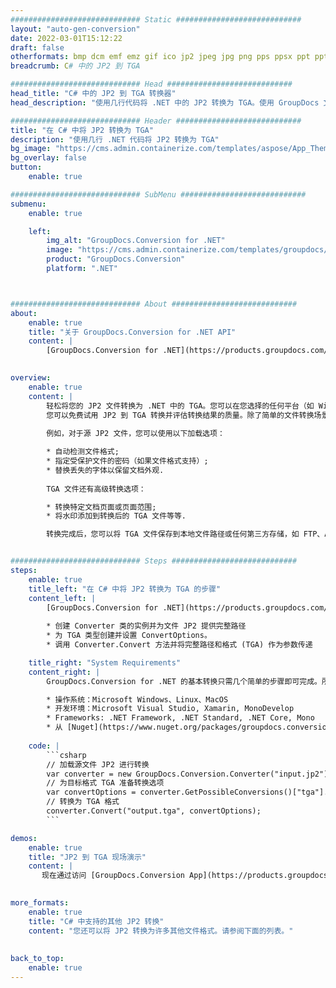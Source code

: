 ```yaml
---
############################# Static ############################
layout: "auto-gen-conversion"
date: 2022-03-01T15:12:22
draft: false
otherformats: bmp dcm emf emz gif ico jp2 jpeg jpg png pps ppsx ppt pptx psb psd svg svgz tga tif tiff webp wmf wmz
breadcrumb: C# 中的 JP2 到 TGA

############################# Head ############################
head_title: "C# 中的 JP2 到 TGA 转换器"
head_description: "使用几行代码将 .NET 中的 JP2 转换为 TGA。使用 GroupDocs 文档转换 API 转换 160 多种文件格式。"

############################# Header ############################
title: "在 C# 中将 JP2 转换为 TGA"
description: "使用几行 .NET 代码将 JP2 转换为 TGA"
bg_image: "https://cms.admin.containerize.com/templates/aspose/App_Themes/V3/images/bg/header1.png"
bg_overlay: false
button:
    enable: true

############################# SubMenu ############################
submenu:
    enable: true

    left:
        img_alt: "GroupDocs.Conversion for .NET"
        image: "https://cms.admin.containerize.com/templates/groupdocs/images/product-logos/90x90-noborder/groupdocs-conversion-net.png"
        product: "GroupDocs.Conversion"
        platform: ".NET"



############################# About ############################
about:
    enable: true
    title: "关于 GroupDocs.Conversion for .NET API"
    content: |
        [GroupDocs.Conversion for .NET](https://products.groupdocs.com/conversion/net/)可用于转换Microsoft Word、Excel、PowerPoint、PDF、Visio等格式。 GroupDocs.Conversion 是一个独立的 API，适用于需要高性能的后端和内部系统。它不依赖于任何软件，例如 Microsoft 或 Open Office。
    

overview:
    enable: true
    content: |
        轻松将您的 JP2 文件转换为 .NET 中的 TGA。您可以在您选择的任何平台（如 Windows、Linux、macOS）中仅使用几行 C# 代码行。
        您可以免费试用 JP2 到 TGA 转换并评估转换结果的质量。除了简单的文件转换场景，您还可以尝试更高级的选项来加载源 JP2 文件和保存输出 TGA 结果。 
        
        例如，对于源 JP2 文件，您可以使用以下加载选项：

        * 自动检测文件格式;
        * 指定受保护文件的密码（如果文件格式支持）;
        * 替换丢失的字体以保留文档外观.
        
        TGA 文件还有高级转换选项：

        * 转换特定文档页面或页面范围;
        * 将水印添加到转换后的 TGA 文件等等.

        转换完成后，您可以将 TGA 文件保存到本地文件路径或任何第三方存储，如 FTP、Amazon S3、Google Drive、Dropbox 等。请注意 - 将 JP2 转换为 TGA 无需安装任何额外的软件 - 如 MS Office、Open Office、Adobe Acrobat Reader 等。


############################# Steps ############################
steps:
    enable: true
    title_left: "在 C# 中将 JP2 转换为 TGA 的步骤"
    content_left: |
        [GroupDocs.Conversion for .NET](https://products.groupdocs.com/conversion/net/) 让开发人员只需几行代码即可轻松地将 JP2 文件转换为 TGA。
        
        * 创建 Converter 类的实例并为文件 JP2 提供完整路径
        * 为 TGA 类型创建并设置 ConvertOptions。
        * 调用 Converter.Convert 方法并将完整路径和格式 (TGA) 作为参数传递

    title_right: "System Requirements"
    content_right: |
        GroupDocs.Conversion for .NET 的基本转换只需几个简单的步骤即可完成。所有主要平台和操作系统都支持我们的 API。在执行以下代码之前，请确保您的系统上安装了以下先决条件。

        * 操作系统：Microsoft Windows、Linux、MacOS
        * 开发环境：Microsoft Visual Studio, Xamarin, MonoDevelop
        * Frameworks: .NET Framework, .NET Standard, .NET Core, Mono
        * 从 [Nuget](https://www.nuget.org/packages/groupdocs.conversion) 获取最新的 GroupDocs.Conversion for .NET
         
    code: |
        ```csharp    
        // 加载源文件 JP2 进行转换
        var converter = new GroupDocs.Conversion.Converter("input.jp2");
        // 为目标格式 TGA 准备转换选项
        var convertOptions = converter.GetPossibleConversions()["tga"].ConvertOptions;
        // 转换为 TGA 格式
        converter.Convert("output.tga", convertOptions);
        ```

demos:
    enable: true
    title: "JP2 到 TGA 现场演示"
    content: |
       现在通过访问 [GroupDocs.Conversion App](https://products.groupdocs.app/conversion/family) 网站将 JP2 转换为 TGA。在线演示具有以下优点
          

more_formats:
    enable: true
    title: "C# 中支持的其他 JP2 转换"
    content: "您还可以将 JP2 转换为许多其他文件格式。请参阅下面的列表。"
       
       
back_to_top:
    enable: true
---
```

